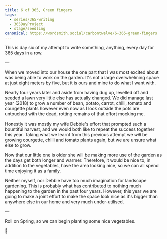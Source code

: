 ```yaml
---
title: 6 of 365, Green fingers
tags:
  - series/365-writing
  - 365DayProject
  - stage/seedling
canonical: https://wordsmith.social/carbontwelve/6-365-green-fingers
---
```



This is day six of my attempt to write something, anything, every day for 365 days in a row.

—

When we moved into our house the one part that I was most excited about was being able to work on the garden. It's not a large overwhelming space at just eight meters by five, but it is ours and mine to do what I want with.

Nearly four years later and aside from having dug up, levelled off and seeded a lawn very little else has actually changed. We did manage last year (2018) to grow a number of bean, potato, carrot, chilli, tomato and courgette plants however even now as I look outside the pots are untouched with the dead, rotting remains of that effort mocking me.

Honestly it was mostly my wife Debbie's effort that prompted such a bountiful harvest, and we would both like to repeat the success together this year. Taking what we learnt from this previous attempt we _will_ be growing courgette, chilli and tomato plants again, but we are unsure what else to grow.

Now that our little one is older she will be making more use of the garden as the days get both longer and warmer. Therefore, it would be nice to, in addition to the vegetables, have the area looking nice, so we can all spend time enjoying it as a family.

Neither myself, nor Debbie have too much imagination for landscape gardening. This is probably what has contributed to nothing much happening to the garden in the past four years. However, this year we are going to make a joint effort to make the space look nice as it's bigger than anywhere else in our home and very much under-utilised.

—

Roll on Spring, so we can begin planting some nice vegetables.

🌻
